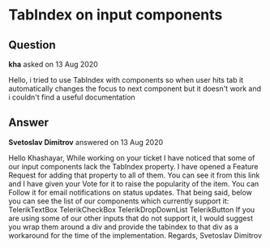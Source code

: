 # TabIndex on input components

## Question

**kha** asked on 13 Aug 2020

Hello, i tried to use TabIndex with components so when user hits tab it automatically changes the focus to next component but it doesn't work and i couldn't find a useful documentation

## Answer

**Svetoslav Dimitrov** answered on 13 Aug 2020

Hello Khashayar, While working on your ticket I have noticed that some of our input components lack the TabIndex property. I have opened a Feature Request for adding that property to all of them. You can see it from this link and I have given your Vote for it to raise the popularity of the item. You can Follow it for email notifications on status updates. That being said, below you can see the list of our components which currently support it: TelerikTextBox TelerikCheckBox TelerikDropDownList TelerikButton If you are using some of our other inputs that do not support it, I would suggest you wrap them around a div and provide the tabindex to that div as a workaround for the time of the implementation. Regards, Svetoslav Dimitrov
